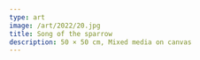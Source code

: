 ```yaml
---
type: art
image: /art/2022/20.jpg
title: Song of the sparrow
description: 50 × 50 cm, Mixed media on canvas
---
```

